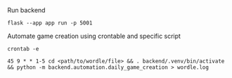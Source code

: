 Run backend

```
flask --app app run -p 5001
```

Automate game creation using crontable and specific script

```
crontab -e

45 9 * * 1-5 cd <path/to/wordle/file> && . backend/.venv/bin/activate && python -m backend.automation.daily_game_creation > wordle.log
```
